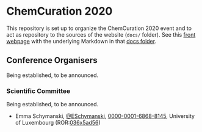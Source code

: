 # ChemCuration 2020

This repository is set up to organize the ChemCuration 2020 event and to
act as repository to the sources of the website (`docs/` folder). See this
[front webpage](https://chemcuration.github.io/chemcuration2020/) with
the underlying Markdown in that [docs folder](https://github.com/chemcuration/chemcuration2020/tree/master/docs).

## Conference Organisers

Being established, to be announced.

### Scientific Committee

Being established, to be announced.

* Emma Schymanski, [@ESchymanski](https://twitter.com/ESchymanski), [0000-0001-6868-8145](https://orcid.org/0000-0001-6868-8145), University of Luxembourg (ROR:[036x5ad56](https://ror.org/036x5ad56))

